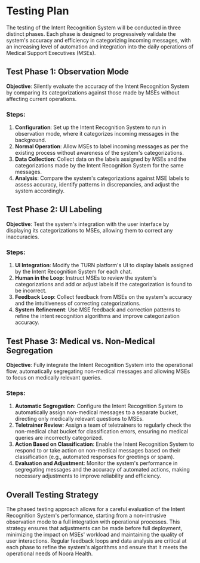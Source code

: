 # Testing Plan

The testing of the Intent Recognition System will be conducted in three distinct phases. Each phase is designed to progressively validate the system's accuracy and efficiency in categorizing incoming messages, with an increasing level of automation and integration into the daily operations of Medical Support Executives (MSEs).

## Test Phase 1: Observation Mode

**Objective**: Silently evaluate the accuracy of the Intent Recognition System by comparing its categorizations against those made by MSEs without affecting current operations.

### Steps:

1. **Configuration**: Set up the Intent Recognition System to run in observation mode, where it categorizes incoming messages in the background.
2. **Normal Operation**: Allow MSEs to label incoming messages as per the existing process without awareness of the system's categorizations.
3. **Data Collection**: Collect data on the labels assigned by MSEs and the categorizations made by the Intent Recognition System for the same messages.
4. **Analysis**: Compare the system's categorizations against MSE labels to assess accuracy, identify patterns in discrepancies, and adjust the system accordingly.

## Test Phase 2: UI Labeling

**Objective**: Test the system's integration with the user interface by displaying its categorizations to MSEs, allowing them to correct any inaccuracies.

### Steps:

1. **UI Integration**: Modify the TURN platform's UI to display labels assigned by the Intent Recognition System for each chat.
2. **Human in the Loop**: Instruct MSEs to review the system's categorizations and add or adjust labels if the categorization is found to be incorrect.
3. **Feedback Loop**: Collect feedback from MSEs on the system's accuracy and the intuitiveness of correcting categorizations.
4. **System Refinement**: Use MSE feedback and correction patterns to refine the intent recognition algorithms and improve categorization accuracy.

## Test Phase 3: Medical vs. Non-Medical Segregation

**Objective**: Fully integrate the Intent Recognition System into the operational flow, automatically segregating non-medical messages and allowing MSEs to focus on medically relevant queries.

### Steps:

1. **Automatic Segregation**: Configure the Intent Recognition System to automatically assign non-medical messages to a separate bucket, directing only medically relevant questions to MSEs.
2. **Teletrainer Review**: Assign a team of teletrainers to regularly check the non-medical chat bucket for classification errors, ensuring no medical queries are incorrectly categorized.
3. **Action Based on Classification**: Enable the Intent Recognition System to respond to or take action on non-medical messages based on their classification (e.g., automated responses for greetings or spam).
4. **Evaluation and Adjustment**: Monitor the system's performance in segregating messages and the accuracy of automated actions, making necessary adjustments to improve reliability and efficiency.

## Overall Testing Strategy

The phased testing approach allows for a careful evaluation of the Intent Recognition System's performance, starting from a non-intrusive observation mode to a full integration with operational processes. This strategy ensures that adjustments can be made before full deployment, minimizing the impact on MSEs' workload and maintaining the quality of user interactions. Regular feedback loops and data analysis are critical at each phase to refine the system's algorithms and ensure that it meets the operational needs of Noora Health.
